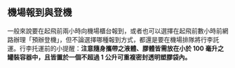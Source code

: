## 機場報到與登機

一般來說要在起飛前兩小時向機場櫃台報到，或者也可以選擇在起飛前數小時前網路辦理「預辦登機」，但不論選擇哪種報到方式，都還是要在機場排隊將行李託運。行李托運前的小提醒：**注意隨身攜帶之液體、膠體皆需放在小於 100 毫升之罐裝容器中，且皆置於一個不超過 1 公升可重複密封透明塑膠袋內。**